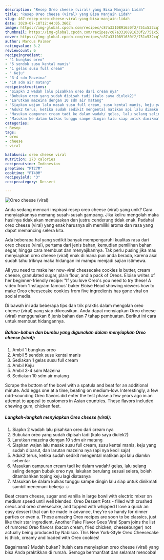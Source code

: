 ```yaml
---
description: "Resep Oreo cheese (viral) yang Bisa Manjain Lidah"
title: "Resep Oreo cheese (viral) yang Bisa Manjain Lidah"
slug: 467-resep-oreo-cheese-viral-yang-bisa-manjain-lidah
date: 2020-07-18T12:44:05.366Z
image: https://img-global.cpcdn.com/recipes/c87a3310891630f2/751x532cq70/oreo-cheese-viral-foto-resep-utama.jpg
thumbnail: https://img-global.cpcdn.com/recipes/c87a3310891630f2/751x532cq70/oreo-cheese-viral-foto-resep-utama.jpg
cover: https://img-global.cpcdn.com/recipes/c87a3310891630f2/751x532cq70/oreo-cheese-viral-foto-resep-utama.jpg
author: Marcus Palmer
ratingvalue: 3.2
reviewcount: 6
recipeingredient:
- "1 bungkus oreo"
- "5 sendok susu kental manis"
- "1 gelas susu full cream"
- " Keju"
- "3-4 sdm Mazeina"
- "10 sdm air matang"
recipeinstructions:
- "Siapkn 2 wadah lalu pisahkan oreo dari cream nya"
- "Bubukan oreo yang sudah dipisah tadi (kalo saya diulek2)"
- "Larutkan mazeina dengan 10 sdm air matang"
- "Siapkan wajan lalu masak susu full cream, susu kental manis, keju yang sudah diparut, dan larutan mazeina nya (api nya kecil saja)"
- "Aduk2 terus, ketika sudah sedikit mengental matikan api lalu diamkn sebentar"
- "Masukan campuran cream tadi ke dalam wadah/ gelas, lalu selang seling dengan bubuk oreo nya, lakukan berulang sesuai selera, boleh ditambahkan toping keju lagi diatasnya"
- "Masukan ke dalam kulkas tunggu sampe dingin lalu siap untuk dinikmati sambil menemani bekerja ☺️"
categories:
- Resep
tags:
- oreo
- cheese
- viral

katakunci: oreo cheese viral 
nutrition: 273 calories
recipecuisine: Indonesian
preptime: "PT27M"
cooktime: "PT49M"
recipeyield: "3"
recipecategory: Dessert

---
```



![Oreo cheese (viral)](https://img-global.cpcdn.com/recipes/c87a3310891630f2/751x532cq70/oreo-cheese-viral-foto-resep-utama.jpg)

Anda sedang mencari inspirasi resep oreo cheese (viral) yang unik? Cara menyiapkannya memang susah-susah gampang. Jika keliru mengolah maka hasilnya tidak akan memuaskan dan justru cenderung tidak enak. Padahal oreo cheese (viral) yang enak harusnya sih memiliki aroma dan rasa yang dapat memancing selera kita.

Ada beberapa hal yang sedikit banyak mempengaruhi kualitas rasa dari oreo cheese (viral), pertama dari jenis bahan, kemudian pemilihan bahan segar, hingga cara membuat dan menyajikannya. Tak perlu pusing jika mau menyiapkan oreo cheese (viral) enak di mana pun anda berada, karena asal sudah tahu triknya maka hidangan ini mampu menjadi sajian istimewa.

All you need to make her now-viral cheesecake cookies is butter, cream cheese, granulated sugar, plain flour, and a pack of Oreos. Eloise writes of her beginner-friendly recipe: &#34;If you love Oreo&#39;s you need to try these! A video from &#39;Instagram famous&#39; baker Eloise Head showing viewers how to make Oreo cheesecake cookies from five ingredients has gone viral on social media.


Di bawah ini ada beberapa tips dan trik praktis dalam mengolah oreo cheese (viral) yang siap dikreasikan. Anda dapat menyiapkan Oreo cheese (viral) menggunakan 6 jenis bahan dan 7 tahap pembuatan. Berikut ini cara untuk membuat hidangannya.

<!--inarticleads1-->

##### Bahan-bahan dan bumbu yang digunakan dalam menyiapkan Oreo cheese (viral):

1. Ambil 1 bungkus oreo
1. Ambil 5 sendok susu kental manis
1. Sediakan 1 gelas susu full cream
1. Ambil  Keju
1. Ambil 3-4 sdm Mazeina
1. Sediakan 10 sdm air matang


Scrape the bottom of the bowl with a spatula and beat for an additional minute. Add eggs one at a time, beating on medium-low. Interestingly, a few odd-sounding Oreo flavors did enter the test phase a few years ago in an attempt to appeal to customers in Asian countries. These flavors included chewing gum, chicken feet. 

<!--inarticleads2-->

##### Langkah-langkah menyiapkan Oreo cheese (viral):

1. Siapkn 2 wadah lalu pisahkan oreo dari cream nya
1. Bubukan oreo yang sudah dipisah tadi (kalo saya diulek2)
1. Larutkan mazeina dengan 10 sdm air matang
1. Siapkan wajan lalu masak susu full cream, susu kental manis, keju yang sudah diparut, dan larutan mazeina nya (api nya kecil saja)
1. Aduk2 terus, ketika sudah sedikit mengental matikan api lalu diamkn sebentar
1. Masukan campuran cream tadi ke dalam wadah/ gelas, lalu selang seling dengan bubuk oreo nya, lakukan berulang sesuai selera, boleh ditambahkan toping keju lagi diatasnya
1. Masukan ke dalam kulkas tunggu sampe dingin lalu siap untuk dinikmati sambil menemani bekerja ☺️


Beat cream cheese, sugar and vanilla in large bowl with electric mixer on medium speed until well blended. Oreo Dessert Pots - filled with crushed oreos and oreo cheesecake, and topped with whipped I love a quick an easy dessert that can be made in advance, they&#39;re so handy for dinner parties or even a. These amazing Oreo recipes are soon to be classics, just like their star ingredient. Another Fake Flavor Goes Viral Spam joins the list of rumored Oreo flavors (bacon cream, fried chicken, cheeseburger) not actually being produced by Nabisco. This New York-Style Oreo Cheesecake is thick, creamy and loaded with Oreo cookies! 

Bagaimana? Mudah bukan? Itulah cara menyiapkan oreo cheese (viral) yang bisa Anda praktikkan di rumah. Semoga bermanfaat dan selamat mencoba!
